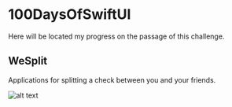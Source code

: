 # 100DaysOfSwiftUI

Here will be located my progress on the passage of this challenge.

## WeSplit

Applications for splitting a check between you and your friends.

![alt text][WeSplitImage]

[WeSplitImage]: https://sun9-70.userapi.com/c853628/v853628919/1be8e2/SG3vwI-Vr9A.jpg "WeSplit on iPhone Simulator"

